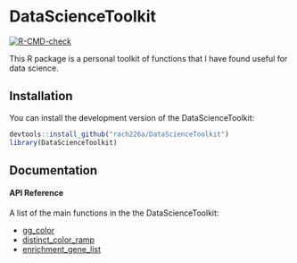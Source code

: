 # DataScienceToolkit

<!-- badges: start -->

[![R-CMD-check](https://github.com/rach226a/DataScienceToolkit/actions/workflows/R-CMD-check.yaml/badge.svg)](https://github.com/rach226a/DataScienceToolkit/actions/workflows/R-CMD-check.yaml)
<!-- badges: end -->

This R package is a personal toolkit of functions that I have found useful for data science.

## Installation

You can install the development version of the DataScienceToolkit:

``` r
devtools::install_github("rach226a/DataScienceToolkit")
library(DataScienceToolkit)
```

## Documentation

#### API Reference

A list of the main functions in the the DataScienceToolkit:

-   [gg_color](https://github.com/rach226a/DataScienceToolkit/blob/master/R/colors.R)
-   [distinct_color_ramp](https://github.com/rach226a/DataScienceToolkit/blob/master/R/colors.R)
-   [enrichment_gene_list](https://github.com/rach226a/DataScienceToolkit/blob/master/R/feature_enrichment.R)
